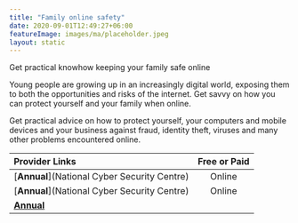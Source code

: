 ```yaml
---
title: "Family online safety"
date: 2020-09-01T12:49:27+06:00
featureImage: images/ma/placeholder.jpeg
layout: static
---
```


Get practical knowhow keeping your family safe online

Young people are growing up in an increasingly digital world, exposing them to both the opportunities and risks of the internet. Get savvy on how you can protect yourself and your family when online.

Get practical advice on how to protect yourself, your computers and mobile devices and your business against fraud, identity theft, viruses and many other problems encountered online.

| Provider Links      | Free or Paid  |  
| :-----------          | :--------------:      |  
| [**Annual**](National Cyber Security Centre) | Online | 
| [**Annual**](National Cyber Security Centre) | Online | 
| [**Annual**]() |  | 
  

<br/><br/>







